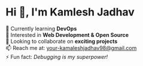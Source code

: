 # Hi 👋, I'm Kamlesh Jadhav  

🌱 Currently learning **DevOps**  
👀 Interested in **Web Development & Open Source**  
💞️ Looking to collaborate on **exciting projects**  
📫 Reach me at: your-kamaleshjadhav98@gmail.com  
⚡ Fun fact: *Debugging is my superpower!*  

